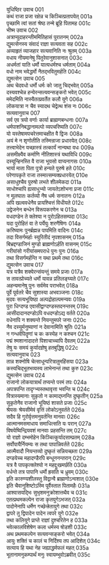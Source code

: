 युधिष्ठिर उवाच	001    
कथं राजा प्रजा रक्षेन्न च किञ्चित्प्रतापयेत्	001a  
पृच्छामि त्वां सतां श्रेष्ठ तन्मे ब्रूहि पितामह	001c  
भीष्म उवाच	002    
अत्राप्युदाहरन्तीममितिहासं पुरातनम्	002a  
द्युमत्सेनस्य संवादं राज्ञा सत्यवता सह	002c  
अव्याहृतं व्याजहार सत्यवानिति नः श्रुतम्	003a  
वधाय नीयमानेषु पितुरेवानुशासनात्	003c  
अधर्मतां याति धर्मो यात्यधर्मश्च धर्मताम्	004a  
वधो नाम भवेद्धर्मो नैतद्भवितुमर्हति	004c  
द्युमत्सेन उवाच	005    
अथ चेदवधो धर्मो धर्मः को जातु चिद्भवेत्	005a  
दस्यवश्चेन्न हन्येरन्सत्यवन्सङ्करो भवेत्	005c  
ममेदमिति नास्यैतत्प्रवर्तेत कलौ युगे	006a  
लोकयात्रा न चैव स्यादथ चेद्वेत्थ शंस नः	006c  
सत्यवानुवाच	007    
सर्व एव त्रयो वर्णाः कार्या ब्राह्मणबन्धनाः	007a  
धर्मपाशनिबद्धानामल्पो व्यपचरिष्यति	007c  
यो यस्तेषामपचरेत्तमाचक्षीत वै द्विजः	008a  
अयं मे न शृणोतीति तस्मिन्राजा प्रधारयेत्	008c  
तत्त्वाभेदेन यच्छास्त्रं तत्कार्यं नान्यथा वधः	009a  
असमीक्ष्यैव कर्माणि नीतिशास्त्रं यथाविधि	009c  
दस्यून्हिनस्ति वै राजा भूयसो वाप्यनागसः	010a  
भार्या माता पिता पुत्रो हन्यते पुरुषे हते	010c  
परेणापकृते राजा तस्मात्सम्यक्प्रधारयेत्	010e  
असाधुश्चैव पुरुषो लभते शीलमेकदा	011a  
साधोश्चापि ह्यसाधुभ्यो जायतेऽशोभना प्रजा	011c  
न मूलघातः कर्तव्यो नैष धर्मः सनातनः	012a  
अपि खल्ववधेनैव प्रायश्चित्तं विधीयते	012c  
उद्वेजनेन बन्धेन विरूपकरणेन च	013a  
वधदण्डेन ते क्लेश्या न पुरोऽहितसम्पदा	013c  
यदा पुरोहितं वा ते पर्येयुः शरणैषिणः	014a  
करिष्यामः पुनर्ब्रह्मन्न पापमिति वादिनः	014c  
तदा विसर्गमर्हाः स्युरितीदं नृपशासनम्	015a  
बिभ्रद्दण्डाजिनं मुण्डो ब्राह्मणोऽर्हति वासनम्	015c  
गरीयांसो गरीयांसमपराधे पुनः पुनः	016a  
तथा विसर्गमर्हन्ति न यथा प्रथमे तथा	016c  
द्युमत्सेन उवाच	017    
यत्र यत्रैव शक्येरन्संयन्तुं समये प्रजाः	017a  
स तावत्प्रोच्यते धर्मो यावन्न प्रतिलङ्घ्यते	017c  
अहन्यमानेषु पुनः सर्वमेव पराभवेत्	018a  
पूर्वे पूर्वतरे चैव सुशास्या अभवञ्जनाः	018c  
मृदवः सत्यभूयिष्ठा अल्पद्रोहाल्पमन्यवः	019a  
पुरा धिग्दण्ड एवासीद्वाग्दण्डस्तदनन्तरम्	019c  
आसीदादानदण्डोऽपि वधदण्डोऽद्य वर्तते	020a  
वधेनापि न शक्यन्ते नियन्तुमपरे जनाः	020c  
नैव दस्युर्मनुष्याणां न देवानामिति श्रुतिः	021a  
न गन्धर्वपितॄणां च कः कस्येह न कश्चन	021c  
पद्मं श्मशानादादत्ते पिशाचाच्चापि दैवतम्	022a  
तेषु यः समयं कुर्यादज्ञेषु हतबुद्धिषु	022c  
सत्यवानुवाच	023    
तान्न शक्नोषि चेत्साधून्परित्रातुमहिंसया	023a  
कस्यचिद्भूतभव्यस्य लाभेनान्तं तथा कुरु	023c  
द्युमत्सेन उवाच	024    
राजानो लोकयात्रार्थं तप्यन्ते परमं तपः	024a  
अपत्रपन्ति तादृग्भ्यस्तथावृत्ता भवन्ति च	024c  
वित्रास्यमानाः सुकृतो न कामाद्घ्नन्ति दुष्कृतीन्	025a  
सुकृतेनैव राजानो भूयिष्ठं शासते प्रजाः	025c  
श्रेयसः श्रेयसीमेवं वृत्तिं लोकोऽनुवर्तते	026a  
सदैव हि गुरोर्वृत्तमनुवर्तन्ति मानवाः	026c  
आत्मानमसमाधाय समाधित्सति यः परान्	027a  
विषयेष्विन्द्रियवशं मानवाः प्रहसन्ति तम्	027c  
यो राज्ञो दम्भमोहेन किञ्चित्कुर्यादसाम्प्रतम्	028a  
सर्वोपायैर्नियम्यः स तथा पापान्निवर्तते	028c  
आत्मैवादौ नियन्तव्यो दुष्कृतं सन्नियच्छता	029a  
दण्डयेच्च महादण्डैरपि बन्धूननन्तरान्	029c  
यत्र वै पापकृत्क्लेश्यो न महद्दुःखमर्छति	030a  
वर्धन्ते तत्र पापानि धर्मो ह्रसति च ध्रुवम्	030c  
इति कारुण्यशीलस्तु विद्वान्वै ब्राह्मणोऽन्वशात्	030e  
इति चैवानुशिष्टोऽस्मि पूर्वैस्तात पितामहैः	031a  
आश्वासयद्भिः सुभृशमनुक्रोशात्तथैव च	031c  
एतत्प्रथमकल्पेन राजा कृतयुगेऽभजत्	032a  
पादोनेनापि धर्मेण गच्छेत्त्रेतायुगे तथा	032c  
द्वापरे तु द्विपादेन पादेन त्वपरे युगे	032e  
तथा कलियुगे प्राप्ते राज्ञां दुश्चरितेन ह	033a  
भवेत्कालविशेषेण कला धर्मस्य षोडशी	033c  
अथ प्रथमकल्पेन सत्यवन्सङ्करो भवेत्	034a  
आयुः शक्तिं च कालं च निर्दिश्य तप आदिशेत्	034c  
सत्याय हि यथा नेह जह्याद्धर्मफलं महत्	035a  
भूतानामनुकम्पार्थं मनुः स्वायम्भुवोऽब्रवीत्	035c  

